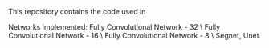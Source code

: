 

This repository contains the code used in

Networks implemented:
                     Fully Convolutional Network - 32 \\
                     Fully Convolutional Network - 16 \\
                     Fully Convolutional Network - 8 \\
                     Segnet,
                     Unet.
